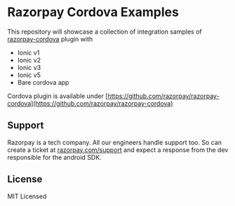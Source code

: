 # Razorpay Cordova Examples

This repository will showcase a collection of integration samples of [razorpay-cordova](https://github.com/razorpay/razorpay-cordova) plugin with

-   Ionic v1
-   Ionic v2
-   Ionic v3
-   Ionic v5
-   Bare cordova app

Cordova plugin is available under [https://github.com/razorpay/razorpay-cordova](https://github.com/razorpay/razorpay-cordova)

## Support

Razorpay is a tech company. All our engineers handle support too. So can create a ticket at [razorpay.com/support](https://razorpay.com/support) and expect a response from the dev responsible for the android SDK.

## License

MIT Licensed
